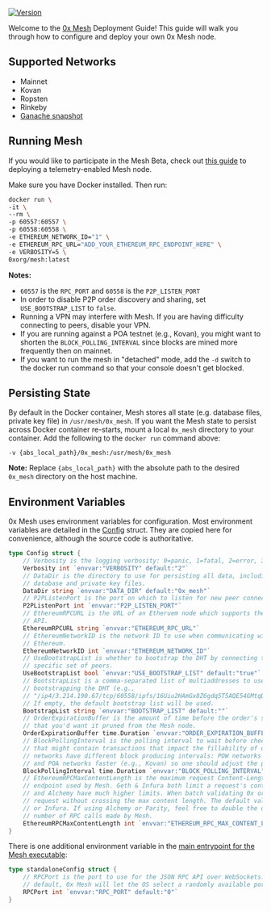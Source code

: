 [![Version](https://img.shields.io/badge/version-development-orange.svg)](https://github.com/0xProject/0x-mesh/releases)

Welcome to the [0x Mesh](https://github.com/0xProject/0x-mesh) Deployment Guide!
This guide will walk you through how to configure and deploy your own 0x Mesh
node.

## Supported Networks

-   Mainnet
-   Kovan
-   Ropsten
-   Rinkeby
-   [Ganache snapshot](https://cloud.docker.com/u/0xorg/repository/docker/0xorg/mesh-ganache-cli)

## Running Mesh

If you would like to participate in the Mesh Beta, check out [this guide](../examples/beta_telemetry_node/README.md) to deploying a telemetry-enabled Mesh node.

Make sure you have Docker installed. Then run:

```bash
docker run \
-it \
--rm \
-p 60557:60557 \
-p 60558:60558 \
-e ETHEREUM_NETWORK_ID="1" \
-e ETHEREUM_RPC_URL="ADD_YOUR_ETHEREUM_RPC_ENDPOINT_HERE" \
-e VERBOSITY=5 \
0xorg/mesh:latest
```

**Notes:**

-   `60557` is the `RPC_PORT` and `60558` is the `P2P_LISTEN_PORT`
-   In order to disable P2P order discovery and sharing, set `USE_BOOTSTRAP_LIST` to `false`.
-   Running a VPN may interfere with Mesh. If you are having difficulty connecting to peers, disable your VPN.
-   If you are running against a POA testnet (e.g., Kovan), you might want to shorten the `BLOCK_POLLING_INTERVAL` since blocks are mined more frequently then on mainnet.
-   If you want to run the mesh in "detached" mode, add the `-d` switch to the docker run command so that your console doesn't get blocked.

## Persisting State

By default in the Docker container, Mesh stores all state (e.g. database files,
private key file) in `/usr/mesh/0x_mesh`. If you want the Mesh state to persist
across Docker container re-starts, mount a local `0x_mesh` directory to your
container. Add the following to the `docker run` command above:

```
-v {abs_local_path}/0x_mesh:/usr/mesh/0x_mesh
```

**Note:** Replace `{abs_local_path}` with the absolute path to the desired `0x_mesh` directory on the host machine.

## Environment Variables

0x Mesh uses environment variables for configuration. Most environment variables
are detailed in the [Config](https://godoc.org/github.com/0xProject/0x-mesh/core#Config)
struct. They are copied here for convenience, although the source code is
authoritative.

```go
type Config struct {
	// Verbosity is the logging verbosity: 0=panic, 1=fatal, 2=error, 3=warn, 4=info, 5=debug 6=trace
	Verbosity int `envvar:"VERBOSITY" default:"2"`
	// DataDir is the directory to use for persisting all data, including the
	// database and private key files.
	DataDir string `envvar:"DATA_DIR" default:"0x_mesh"`
	// P2PListenPort is the port on which to listen for new peer connections.
	P2PListenPort int `envvar:"P2P_LISTEN_PORT"`
	// EthereumRPCURL is the URL of an Etheruem node which supports the JSON RPC
	// API.
	EthereumRPCURL string `envvar:"ETHEREUM_RPC_URL"`
	// EthereumNetworkID is the network ID to use when communicating with
	// Ethereum.
	EthereumNetworkID int `envvar:"ETHEREUM_NETWORK_ID"`
	// UseBootstrapList is whether to bootstrap the DHT by connecting to a
	// specific set of peers.
	UseBootstrapList bool `envvar:"USE_BOOTSTRAP_LIST" default:"true"`
	// BootstrapList is a comma-separated list of multiaddresses to use for
	// bootstrapping the DHT (e.g.,
	// "/ip4/3.214.190.67/tcp/60558/ipfs/16Uiu2HAmGx8Z6gdq5T5AQE54GMtqDhDFhizywTy1o28NJbAMMumF").
	// If empty, the default bootstrap list will be used.
	BootstrapList string `envvar:"BOOTSTRAP_LIST" default:""`
	// OrderExpirationBuffer is the amount of time before the order's stipulated expiration time
	// that you'd want it pruned from the Mesh node.
	OrderExpirationBuffer time.Duration `envvar:"ORDER_EXPIRATION_BUFFER" default:"10s"`
	// BlockPollingInterval is the polling interval to wait before checking for a new Ethereum block
	// that might contain transactions that impact the fillability of orders stored by Mesh. Different
	// networks have different block producing intervals: POW networks are typically slower (e.g., Mainnet)
	// and POA networks faster (e.g., Kovan) so one should adjust the polling interval accordingly.
	BlockPollingInterval time.Duration `envvar:"BLOCK_POLLING_INTERVAL" default:"5s"`
	// EthereumRPCMaxContentLength is the maximum request Content-Length accepted by the backing Ethereum RPC
	// endpoint used by Mesh. Geth & Infura both limit a request's content length to 1024 * 512 Bytes. Parity
	// and Alchemy have much higher limits. When batch validating 0x orders, we will fit as many orders into a
	// request without crossing the max content length. The default value is appropriate for operators using Geth
	// or Infura. If using Alchemy or Parity, feel free to double the default max in order to reduce the
	// number of RPC calls made by Mesh.
	EthereumRPCMaxContentLength int `envvar:"ETHEREUM_RPC_MAX_CONTENT_LENGTH" default:"524288"`
}
```

There is one additional environment variable in the [main entrypoint for the
Mesh executable](cmd/mesh/main.go):

```go
type standaloneConfig struct {
	// RPCPort is the port to use for the JSON RPC API over WebSockets. By
	// default, 0x Mesh will let the OS select a randomly available port.
	RPCPort int `envvar:"RPC_PORT" default:"0"`
}
```

